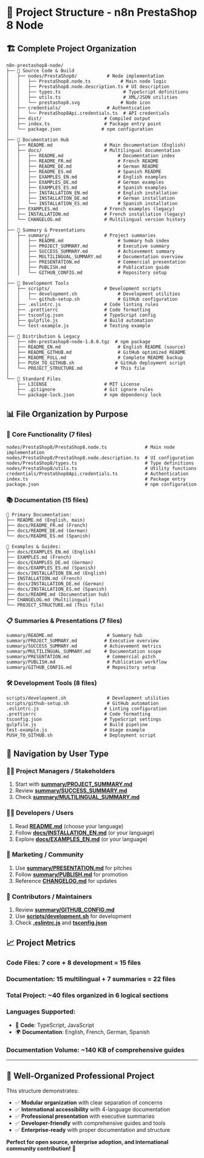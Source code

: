 # 📁 Project Structure - n8n PrestaShop 8 Node

## 🏗️ Complete Project Organization

```
n8n-prestashop8-node/
├── 📁 Source Code & Build
│   ├── nodes/PrestaShop8/           # Node implementation
│   │   ├── PrestaShop8.node.ts           # Main node logic
│   │   ├── PrestaShop8.node.description.ts # UI description
│   │   ├── types.ts                       # TypeScript definitions
│   │   ├── utils.ts                       # XML/JSON utilities
│   │   └── prestashop8.svg               # Node icon
│   ├── credentials/                 # Authentication
│   │   └── PrestaShop8Api.credentials.ts  # API credentials
│   ├── dist/                       # Compiled output
│   ├── index.ts                    # Package entry point
│   └── package.json               # npm configuration
│
├── 📁 Documentation Hub
│   ├── README.md                   # Main documentation (English)
│   ├── docs/                       # Multilingual documentation
│   │   ├── README.md                    # Documentation index
│   │   ├── README_FR.md                 # French README  
│   │   ├── README_DE.md                 # German README
│   │   ├── README_ES.md                 # Spanish README
│   │   ├── EXAMPLES_EN.md               # English examples
│   │   ├── EXAMPLES_DE.md               # German examples  
│   │   ├── EXAMPLES_ES.md               # Spanish examples
│   │   ├── INSTALLATION_EN.md           # English installation
│   │   ├── INSTALLATION_DE.md           # German installation
│   │   └── INSTALLATION_ES.md           # Spanish installation
│   ├── EXAMPLES.md                 # French examples (legacy)
│   ├── INSTALLATION.md             # French installation (legacy)
│   └── CHANGELOG.md                # Multilingual version history
│
├── 📁 Summary & Presentations  
│   ├── summary/                    # Project summaries
│   │   ├── README.md                    # Summary hub index
│   │   ├── PROJECT_SUMMARY.md           # Executive summary
│   │   ├── SUCCESS_SUMMARY.md           # Achievement summary
│   │   ├── MULTILINGUAL_SUMMARY.md      # Documentation overview
│   │   ├── PRESENTATION.md              # Commercial presentation
│   │   ├── PUBLISH.md                   # Publication guide
│   │   └── GITHUB_CONFIG.md             # Repository setup
│
├── 📁 Development Tools
│   ├── scripts/                    # Development scripts
│   │   ├── development.sh               # Development utilities
│   │   └── github-setup.sh              # GitHub configuration
│   ├── .eslintrc.js                # Code linting rules
│   ├── .prettierrc                 # Code formatting
│   ├── tsconfig.json               # TypeScript config
│   ├── gulpfile.js                 # Build automation
│   └── test-example.js             # Testing example
│
├── 📁 Distribution & Legacy
│   ├── n8n-prestashop8-node-1.0.0.tgz  # npm package
│   ├── README_EN.md                     # English README (source)
│   ├── README_GITHUB.md                 # GitHub optimized README
│   ├── README_FULL.md                   # Complete README backup
│   ├── PUSH_TO_GITHUB.sh               # GitHub deployment script
│   └── PROJECT_STRUCTURE.md            # This file
│
└── 📁 Standard Files
    ├── LICENSE                     # MIT License
    ├── .gitignore                  # Git ignore rules
    └── package-lock.json           # npm dependency lock
```

## 📊 File Organization by Purpose

### 🔧 **Core Functionality** (7 files)
```
nodes/PrestaShop8/PrestaShop8.node.ts              # Main node implementation
nodes/PrestaShop8/PrestaShop8.node.description.ts  # UI configuration  
nodes/PrestaShop8/types.ts                         # Type definitions
nodes/PrestaShop8/utils.ts                         # Utility functions
credentials/PrestaShop8Api.credentials.ts          # Authentication
index.ts                                           # Package entry
package.json                                       # npm configuration
```

### 📚 **Documentation** (15 files)
```
📖 Primary Documentation:
├── README.md (English, main)
├── docs/README_FR.md (French)  
├── docs/README_DE.md (German)
└── docs/README_ES.md (Spanish)

🎯 Examples & Guides:
├── docs/EXAMPLES_EN.md (English)
├── EXAMPLES.md (French)
├── docs/EXAMPLES_DE.md (German)
├── docs/EXAMPLES_ES.md (Spanish)
├── docs/INSTALLATION_EN.md (English)
├── INSTALLATION.md (French)  
├── docs/INSTALLATION_DE.md (German)
├── docs/INSTALLATION_ES.md (Spanish)
├── docs/README.md (Documentation hub)
├── CHANGELOG.md (Multilingual)
└── PROJECT_STRUCTURE.md (This file)
```

### 📋 **Summaries & Presentations** (7 files)
```
summary/README.md                    # Summary hub
summary/PROJECT_SUMMARY.md          # Executive overview
summary/SUCCESS_SUMMARY.md          # Achievement metrics  
summary/MULTILINGUAL_SUMMARY.md     # Documentation scope
summary/PRESENTATION.md              # Commercial pitch
summary/PUBLISH.md                   # Publication workflow
summary/GITHUB_CONFIG.md             # Repository setup
```

### 🛠️ **Development Tools** (8 files)
```
scripts/development.sh               # Development utilities
scripts/github-setup.sh              # GitHub automation
.eslintrc.js                        # Linting configuration
.prettierrc                         # Code formatting
tsconfig.json                       # TypeScript settings
gulpfile.js                         # Build pipeline
test-example.js                     # Usage example
PUSH_TO_GITHUB.sh                   # Deployment script
```

## 🎯 Navigation by User Type

### 👨‍💼 **Project Managers / Stakeholders**
1. Start with **[summary/PROJECT_SUMMARY.md](./summary/PROJECT_SUMMARY.md)**
2. Review **[summary/SUCCESS_SUMMARY.md](./summary/SUCCESS_SUMMARY.md)** 
3. Check **[summary/MULTILINGUAL_SUMMARY.md](./summary/MULTILINGUAL_SUMMARY.md)**

### 👨‍💻 **Developers / Users**
1. Read **[README.md](./README.md)** (choose your language)
2. Follow **[docs/INSTALLATION_EN.md](./docs/INSTALLATION_EN.md)** (or your language)
3. Explore **[docs/EXAMPLES_EN.md](./docs/EXAMPLES_EN.md)** (or your language)

### 🚀 **Marketing / Community**
1. Use **[summary/PRESENTATION.md](./summary/PRESENTATION.md)** for pitches
2. Follow **[summary/PUBLISH.md](./summary/PUBLISH.md)** for promotion
3. Reference **[CHANGELOG.md](./CHANGELOG.md)** for updates

### 🔧 **Contributors / Maintainers**
1. Review **[summary/GITHUB_CONFIG.md](./summary/GITHUB_CONFIG.md)**
2. Use **[scripts/development.sh](./scripts/development.sh)** for development
3. Check **[.eslintrc.js](./.eslintrc.js)** and **[tsconfig.json](./tsconfig.json)**

## 📈 Project Metrics

### **Code Files**: 7 core + 8 development = **15 files**
### **Documentation**: 15 multilingual + 7 summaries = **22 files**  
### **Total Project**: **~40 files** organized in **6 logical sections**

### **Languages Supported**: 
- 🔧 **Code**: TypeScript, JavaScript
- 🌍 **Documentation**: English, French, German, Spanish

### **Documentation Volume**: **~140 KB** of comprehensive guides

---

## 🎯 **Well-Organized Professional Project**

This structure demonstrates:
- ✅ **Modular organization** with clear separation of concerns
- ✅ **International accessibility** with 4-language documentation  
- ✅ **Professional presentation** with executive summaries
- ✅ **Developer-friendly** with comprehensive guides and tools
- ✅ **Enterprise-ready** with proper documentation and structure

**Perfect for open source, enterprise adoption, and international community contribution!** 🚀
